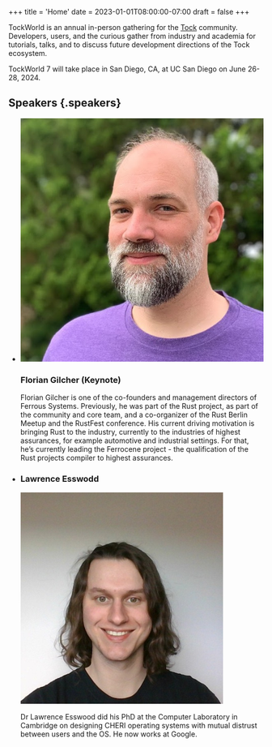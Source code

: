 +++
title = 'Home'
date = 2023-01-01T08:00:00-07:00
draft = false
+++

TockWorld is an annual in-person gathering for the [Tock](https://tockos.org) community. Developers, users, and the curious gather from industry and academia for tutorials, talks, and to discuss future development directions of the Tock ecosystem.

TockWorld 7 will take place in San Diego, CA, at UC San Diego on June 26-28, 2024.

## Speakers {.speakers}

*
  ![Headshot photo of Florian Gilcher](speakers/florian_gilcher.jpg)

  ### Florian Gilcher (Keynote)

  Florian Gilcher is one of the co-founders and management directors of
  Ferrous Systems. Previously, he was part of the Rust project, as part
  of the community and core team, and a co-organizer of the Rust Berlin
  Meetup and the RustFest conference.
  His current driving motivation is bringing Rust to the industry,
  currently to the industries of highest assurances, for example
  automotive and industrial settings. For that, he’s currently leading
  the Ferrocene project - the qualification of the Rust projects
  compiler to highest assurances.


*
  ### Lawrence Esswodd

  ![Headshot photo of Lawrence Esswood](speakers/lawrence_esswood.jpg)

  Dr Lawrence Esswood did his PhD at the Computer Laboratory in Cambridge on
  designing CHERI operating systems with mutual distrust between users and the
  OS. He now works at Google.

<!--
*
  ### Bobby Reynolds

  Microsoft

*
  ### Gustavo Scotti

  Microsoft

*
  ### Irina Nita

  OxidOS Automotive

*
  ### Amalia Camelia Simion

  Wyloiondrin
-->
